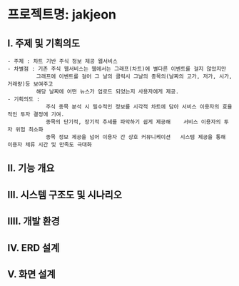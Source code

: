 # 프로젝트명: jakjeon

## I. 주제 및 기획의도
```
- 주제 : 차트 기반 주식 정보 제공 웹서비스
- 차별점 : 기존 주식 웹서비스는 웹에서는 그래프(차트)에 별다른 이벤트를 걸지 않았지만
         그래프에 이벤트를 걸어 그 날의 클릭시 그날의 종목의(날짜의 고가, 저가, 시가, 거래량)등 보여주고
         해당 날짜에 어떤 뉴스가 업로드 되었는지 사용자에게 제공.
- 기획의도 : 
            주식 종목 분석 시 필수적인 정보를 시각적 차트에 담아 서비스 이용자의 효율적인 투자 결정에 기여.
            종목의 단기적, 장기적 추세를 파악하기 쉽게 제공해    서비스 이용자의 투자 위험 최소화
            종목 정보 제공을 넘어 이용자 간 상호 커뮤니케이션   시스템 제공을 통해 이용자 체류 시간 및 만족도 극대화
```
## II. 기능 개요
## III. 시스템 구조도 및 시나리오
## IIII. 개발 환경
## IV. ERD 설계
## V. 화면 설계
